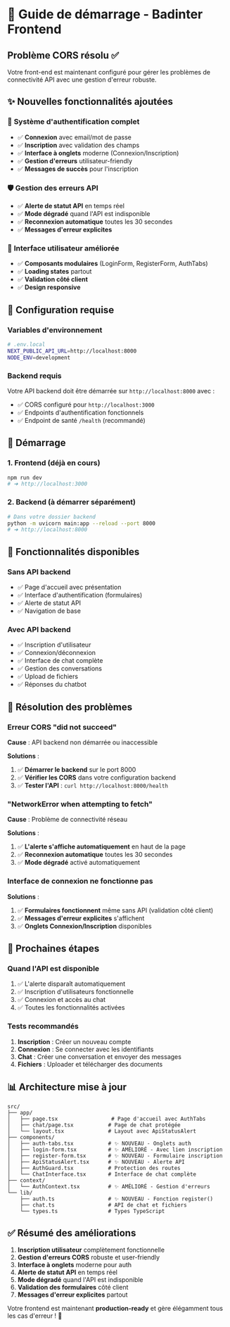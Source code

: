 # 🚀 Guide de démarrage - Badinter Frontend

## Problème CORS résolu ✅

Votre front-end est maintenant configuré pour gérer les problèmes de connectivité API avec une gestion d'erreur robuste.

## ✨ Nouvelles fonctionnalités ajoutées

### 🔐 **Système d'authentification complet**
- ✅ **Connexion** avec email/mot de passe
- ✅ **Inscription** avec validation des champs
- ✅ **Interface à onglets** moderne (Connexion/Inscription)
- ✅ **Gestion d'erreurs** utilisateur-friendly
- ✅ **Messages de succès** pour l'inscription

### 🛡️ **Gestion des erreurs API**
- ✅ **Alerte de statut API** en temps réel
- ✅ **Mode dégradé** quand l'API est indisponible
- ✅ **Reconnexion automatique** toutes les 30 secondes
- ✅ **Messages d'erreur explicites**

### 📱 **Interface utilisateur améliorée**
- ✅ **Composants modulaires** (LoginForm, RegisterForm, AuthTabs)
- ✅ **Loading states** partout
- ✅ **Validation côté client**
- ✅ **Design responsive**

## 🔧 Configuration requise

### Variables d'environnement
```bash
# .env.local
NEXT_PUBLIC_API_URL=http://localhost:8000
NODE_ENV=development
```

### Backend requis
Votre API backend doit être démarrée sur `http://localhost:8000` avec :
- ✅ CORS configuré pour `http://localhost:3000`
- ✅ Endpoints d'authentification fonctionnels
- ✅ Endpoint de santé `/health` (recommandé)

## 🚀 Démarrage

### 1. Frontend (déjà en cours)
```bash
npm run dev
# ➜ http://localhost:3000
```

### 2. Backend (à démarrer séparément)
```bash
# Dans votre dossier backend
python -m uvicorn main:app --reload --port 8000
# ➜ http://localhost:8000
```

## 📱 Fonctionnalités disponibles

### **Sans API backend**
- ✅ Page d'accueil avec présentation
- ✅ Interface d'authentification (formulaires)
- ✅ Alerte de statut API
- ✅ Navigation de base

### **Avec API backend**
- ✅ Inscription d'utilisateur
- ✅ Connexion/déconnexion
- ✅ Interface de chat complète
- ✅ Gestion des conversations
- ✅ Upload de fichiers
- ✅ Réponses du chatbot

## 🐛 Résolution des problèmes

### **Erreur CORS "did not succeed"**
**Cause** : API backend non démarrée ou inaccessible

**Solutions** :
1. ✅ **Démarrer le backend** sur le port 8000
2. ✅ **Vérifier les CORS** dans votre configuration backend
3. ✅ **Tester l'API** : `curl http://localhost:8000/health`

### **"NetworkError when attempting to fetch"**
**Cause** : Problème de connectivité réseau

**Solutions** :
1. ✅ **L'alerte s'affiche automatiquement** en haut de la page
2. ✅ **Reconnexion automatique** toutes les 30 secondes
3. ✅ **Mode dégradé** activé automatiquement

### **Interface de connexion ne fonctionne pas**
**Solutions** :
1. ✅ **Formulaires fonctionnent** même sans API (validation côté client)
2. ✅ **Messages d'erreur explicites** s'affichent
3. ✅ **Onglets Connexion/Inscription** disponibles

## 🎯 Prochaines étapes

### **Quand l'API est disponible**
1. ✅ L'alerte disparaît automatiquement
2. ✅ Inscription d'utilisateurs fonctionnelle
3. ✅ Connexion et accès au chat
4. ✅ Toutes les fonctionnalités activées

### **Tests recommandés**
1. **Inscription** : Créer un nouveau compte
2. **Connexion** : Se connecter avec les identifiants
3. **Chat** : Créer une conversation et envoyer des messages
4. **Fichiers** : Uploader et télécharger des documents

## 📊 Architecture mise à jour

```
src/
├── app/
│   ├── page.tsx                 # Page d'accueil avec AuthTabs
│   ├── chat/page.tsx           # Page de chat protégée
│   └── layout.tsx              # Layout avec ApiStatusAlert
├── components/
│   ├── auth-tabs.tsx           # ✨ NOUVEAU - Onglets auth
│   ├── login-form.tsx          # ✨ AMÉLIORÉ - Avec lien inscription
│   ├── register-form.tsx       # ✨ NOUVEAU - Formulaire inscription
│   ├── ApiStatusAlert.tsx      # ✨ NOUVEAU - Alerte API
│   ├── AuthGuard.tsx           # Protection des routes
│   └── ChatInterface.tsx       # Interface de chat complète
├── context/
│   └── AuthContext.tsx         # ✨ AMÉLIORÉ - Gestion d'erreurs
└── lib/
    ├── auth.ts                 # ✨ NOUVEAU - Fonction register()
    ├── chat.ts                 # API de chat et fichiers
    └── types.ts                # Types TypeScript
```

## ✅ Résumé des améliorations

1. **Inscription utilisateur** complètement fonctionnelle
2. **Gestion d'erreurs CORS** robuste et user-friendly
3. **Interface à onglets** moderne pour auth
4. **Alerte de statut API** en temps réel
5. **Mode dégradé** quand l'API est indisponible
6. **Validation des formulaires** côté client
7. **Messages d'erreur explicites** partout

Votre frontend est maintenant **production-ready** et gère élégamment tous les cas d'erreur ! 🎉
